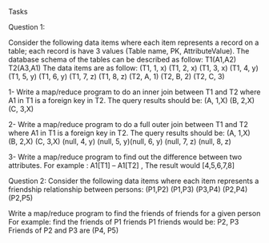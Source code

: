 Tasks

Question 1:

Consider the following data items where each item represents a record on a table; each record is
have 3 values (Table name, PK, AttributeValue). The database schema of the tables can be described
as follow:
T1(A1,A2)
T2(A3,A1)
The data items are as follow:
(T1, 1, x)
(T1, 2, x)
(T1, 3, x)
(T1, 4, y)
(T1, 5, y)
(T1, 6, y)
(T1, 7, z)
(T1, 8, z)
(T2, A, 1)
(T2, B, 2)
(T2, C, 3)


1- Write a map/reduce program to do an inner join between T1 and T2 where A1 in T1 is a
foreign key in T2.
The query results should be:
(A, 1,X)
(B, 2,X)
(C, 3,X)

2- Write a map/reduce program to do a full outer join between T1 and T2 where A1 in T1 is a
foreign key in T2.
The query results should be:
(A, 1,X)
(B, 2,X)
(C, 3,X)
(null, 4, y)
(null, 5, y)(null, 6, y)
(null, 7, z)
(null, 8, z)

3- Write a map/reduce program to find out the difference between two attributes. For
example : A1[T1] – A1[T2] , The result would [4,5,6,7,8]


Question 2:
Consider the following data items where each item represents a friendship relationship between
persons:
(P1,P2)
(P1,P3)
(P3,P4)
(P2,P4)
(P2,P5)

Write a map/reduce program to find the friends of friends for a given person
For example: find the friends of P1 friends
P1 friends would be: P2, P3
Friends of P2 and P3 are (P4, P5)
